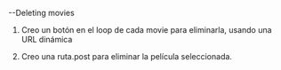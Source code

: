 --Deleting movies

1. Creo un botón en el loop de cada movie para eliminarla, usando una URL dinámica

2. Creo una ruta.post para eliminar la película seleccionada.
